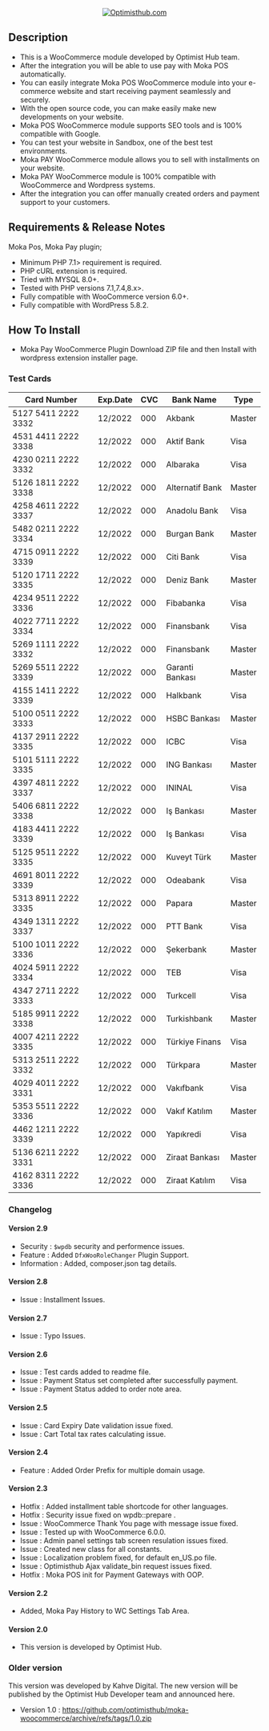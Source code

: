 <p align="center">
  <a href="https://optimisthub.com?ref=github.com&param=moka-woocommerce">
    <img alt="Optimisthub.com" src="https://i.imgur.com/x2YBvNJ.png">
  </a> 
</p>

## Description

- This is a WooCommerce module developed by Optimist Hub team. 
- After the integration you will be able to use pay with Moka POS automatically.
- You can easily integrate Moka POS WooCommerce module into your e-commerce website and start receiving payment seamlessly and securely. 
- With the open source code, you can make easily make new developments on your website. 
- Moka POS WooCommerce module supports SEO tools and is 100% compatible with Google.
- You can test your website in Sandbox, one of the best test environments.
- Moka PAY WooCommerce module allows you to sell with installments on your website.
- Moka PAY WooCommerce module is 100% compatible with WooCommerce and Wordpress systems. 
- After the integration you can offer manually created orders and payment support to your customers.

## Requirements & Release Notes

Moka Pos, Moka Pay plugin;

- Minimum PHP 7.1> requirement is required.
- PHP cURL extension is required.
- Tried with MYSQL 8.0+.
- Tested with PHP versions 7.1,7.4,8.x>.
- Fully compatible with WooCommerce version 6.0+.
- Fully compatible with WordPress 5.8.2.

## How To Install

- Moka Pay WooCommerce Plugin Download ZIP file and then Install with wordpress extension installer page.

### Test Cards

| Card Number         	| Exp.Date 	| CVC 	| Bank Name       	| Type   	|
|---------------------	|----------	|-----	|-----------------	|--------	|
| 5127 5411 2222 3332 	| 12/2022  	| 000 	| Akbank          	| Master 	|
| 4531 4411 2222 3338 	| 12/2022  	| 000 	| Aktif Bank      	| Visa   	|
| 4230 0211 2222 3332 	| 12/2022  	| 000 	| Albaraka        	| Visa   	|
| 5126 1811 2222 3338 	| 12/2022  	| 000 	| Alternatif Bank 	| Master 	|
| 4258 4611 2222 3337 	| 12/2022  	| 000 	| Anadolu Bank    	| Visa   	|
| 5482 0211 2222 3334 	| 12/2022  	| 000 	| Burgan Bank     	| Master 	|
| 4715 0911 2222 3339 	| 12/2022  	| 000 	| Citi Bank       	| Visa   	|
| 5120 1711 2222 3335 	| 12/2022  	| 000 	| Deniz Bank      	| Master 	|
| 4234 9511 2222 3336 	| 12/2022  	| 000 	| Fibabanka       	| Visa   	|
| 4022 7711 2222 3334 	| 12/2022  	| 000 	| Finansbank      	| Visa   	|
| 5269 1111 2222 3332 	| 12/2022  	| 000 	| Finansbank      	| Master 	|
| 5269 5511 2222 3339 	| 12/2022  	| 000 	| Garanti Bankası 	| Master 	|
| 4155 1411 2222 3339 	| 12/2022  	| 000 	| Halkbank        	| Visa   	|
| 5100 0511 2222 3333 	| 12/2022  	| 000 	| HSBC Bankası    	| Master 	|
| 4137 2911 2222 3335 	| 12/2022  	| 000 	| ICBC            	| Visa   	|
| 5101 5111 2222 3335 	| 12/2022  	| 000 	| ING Bankası     	| Master 	|
| 4397 4811 2222 3337 	| 12/2022  	| 000 	| ININAL          	| Visa   	|
| 5406 6811 2222 3338 	| 12/2022  	| 000 	| Iş Bankası      	| Master 	|
| 4183 4411 2222 3339 	| 12/2022  	| 000 	| Iş Bankası      	| Visa   	|
| 5125 9511 2222 3335 	| 12/2022  	| 000 	| Kuveyt Türk     	| Master 	|
| 4691 8011 2222 3339 	| 12/2022  	| 000 	| Odeabank        	| Visa   	|
| 5313 8911 2222 3335 	| 12/2022  	| 000 	| Papara          	| Master 	|
| 4349 1311 2222 3337 	| 12/2022  	| 000 	| PTT Bank        	| Visa   	|
| 5100 1011 2222 3336 	| 12/2022  	| 000 	| Şekerbank       	| Master 	|
| 4024 5911 2222 3334 	| 12/2022  	| 000 	| TEB             	| Visa   	|
| 4347 2711 2222 3333 	| 12/2022  	| 000 	| Turkcell        	| Visa   	|
| 5185 9911 2222 3338 	| 12/2022  	| 000 	| Turkishbank     	| Master 	|
| 4007 4211 2222 3335 	| 12/2022  	| 000 	| Türkiye Finans  	| Visa   	|
| 5313 2511 2222 3332 	| 12/2022  	| 000 	| Türkpara        	| Master 	|
| 4029 4011 2222 3331 	| 12/2022  	| 000 	| Vakıfbank       	| Visa   	|
| 5353 5511 2222 3336 	| 12/2022  	| 000 	| Vakıf Katılım   	| Master 	|
| 4462 1211 2222 3339 	| 12/2022  	| 000 	| Yapıkredi       	| Visa   	|
| 5136 6211 2222 3331 	| 12/2022  	| 000 	| Ziraat Bankası  	| Master 	|
| 4162 8311 2222 3336 	| 12/2022  	| 000 	| Ziraat Katılım  	| Visa   	|

### Changelog 

#### Version 2.9
- Security : `$wpdb` security and performence issues.
- Feature : Added `DfxWooRoleChanger` Plugin Support.
- Information : Added, composer.json tag details.

#### Version 2.8
- Issue : Installment Issues.  

#### Version 2.7
- Issue : Typo Issues.  

#### Version 2.6
- Issue : Test cards added to readme file. 
- Issue : Payment Status set completed after successfully payment. 
- Issue : Payment Status added to order note area. 

#### Version 2.5
- Issue : Card Expiry Date validation issue fixed. 
- Issue : Cart Total tax rates calculating issue. 

#### Version 2.4
- Feature : Added Order Prefix for multiple domain usage. 

#### Version 2.3
- Hotfix : Added installment table shortcode for other languages. 
- Hotfix : Security issue fixed on wpdb::prepare . 
- Issue : WooCommerce Thank You page with message issue fixed. 
- Issue : Tested up with WooCommerce 6.0.0. 
- Issue : Admin panel settings tab screen resulation issues fixed. 
- Issue : Created new class for all constants. 
- Issue : Localization problem fixed, for default en_US.po file. 
- Issue : Optimisthub Ajax validate_bin request issues fixed.
- Hotfix : Moka POS init for Payment Gateways with OOP.

#### Version 2.2
- Added, Moka Pay History to WC Settings Tab Area. 

#### Version 2.0

- This version is developed by Optimist Hub.

### Older version

This version was developed by Kahve Digital. The new version will be published by the Optimist Hub Developer team and announced here.

- Version 1.0 : https://github.com/optimisthub/moka-woocommerce/archive/refs/tags/1.0.zip

